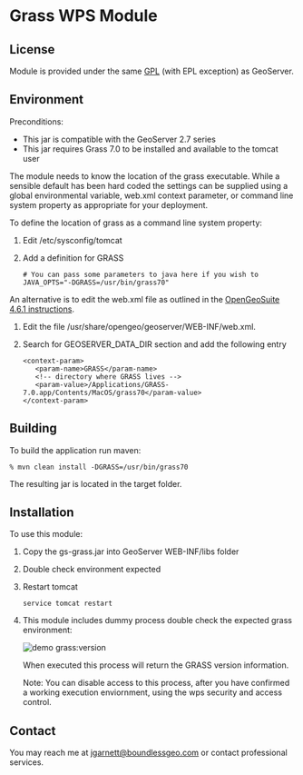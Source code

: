 # Grass WPS Module

## License

Module is provided under the same [GPL](LICENSE.txt) (with EPL exception) as GeoServer.

## Environment

Preconditions:

* This jar is compatible with the GeoServer 2.7 series
* This jar requires Grass 7.0 to be installed and available to the tomcat user

The module needs to know the location of the grass executable. While a sensible default has been hard coded the settings can be supplied using a global environmental variable, web.xml context parameter, or command line system property as appropriate for your deployment.

To define the location of grass as a command line system property:

1. Edit /etc/sysconfig/tomcat
2. Add a definition for GRASS
   
   ```
   # You can pass some parameters to java here if you wish to
   JAVA_OPTS="-DGRASS=/usr/bin/grass70"
   ```
   
An alternative is to edit the web.xml file as outlined in the [OpenGeoSuite 4.6.1 instructions](http://suite.opengeo.org/opengeo-docs/intro/installation/redhat/postinstall.html#intro-installation-redhat-postinstall).

1. Edit the file /usr/share/opengeo/geoserver/WEB-INF/web.xml.
2. Search for GEOSERVER_DATA_DIR section and add the following entry
   
   ```
   <context-param>
      <param-name>GRASS</param-name>
      <!-- directory where GRASS lives -->
      <param-value>/Applications/GRASS-7.0.app/Contents/MacOS/grass70</param-value>
   </context-param>
   ```
   
## Building


To build the application run maven:

```
% mvn clean install -DGRASS=/usr/bin/grass70
```

The resulting jar is located in the target folder.

## Installation

To use this module:

1. Copy the gs-grass.jar into GeoServer WEB-INF/libs folder
2. Double check environment expected 
3. Restart tomcat
   
   ```
   service tomcat restart
   ```
   
4. This module includes dummy process double check the expected grass environment:

   ![demo grass:version](/img/grass_version.png)
   
   When executed this process will return the GRASS version information.
   
   Note: You can disable access to this process, after you have confirmed a working execution enviornment, using the wps security and access control. 

## Contact

You may reach me at jgarnett@boundlessgeo.com or contact professional services.